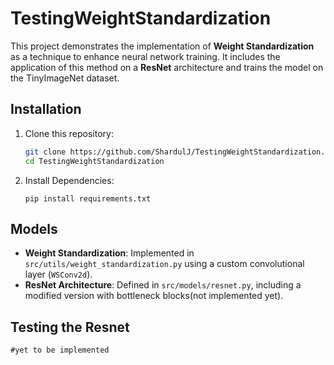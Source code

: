 # TestingWeightStandardization

This project demonstrates the implementation of **Weight Standardization** as a technique to enhance neural network training. It includes the application of this method on a **ResNet** architecture and trains the model on the TinyImageNet dataset.


## Installation

1. Clone this repository:

   ```bash
   git clone https://github.com/ShardulJ/TestingWeightStandardization.git
   cd TestingWeightStandardization
   ```

2. Install Dependencies:
   ```
   pip install requirements.txt
   ```

## Models

- **Weight Standardization**: Implemented in `src/utils/weight_standardization.py` using a custom convolutional layer (`WSConv2d`).
- **ResNet Architecture**: Defined in `src/models/resnet.py`, including a modified version with bottleneck blocks(not implemented yet).

## Testing the Resnet

```
#yet to be implemented
```
